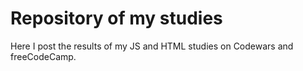# Repository of my studies

Here I post the results of my JS and HTML studies on Codewars and freeCodeCamp.
